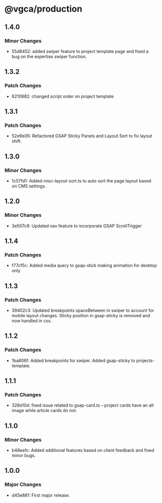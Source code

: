 # @vgca/production

## 1.4.0

### Minor Changes

- 55d8452: added swiper feature to project template page and fixed a bug on the expertise swiper function.

## 1.3.2

### Patch Changes

- 6210882: changed script order on project template

## 1.3.1

### Patch Changes

- 52e9e05: Refactored GSAP Sticky Panels and Layout Sort to fix layout shift.

## 1.3.0

### Minor Changes

- 1c57fd1: Added misc-layout-sort.ts to auto sort the page layout based on CMS settings.

## 1.2.0

### Minor Changes

- 3e507c8: Updated nav feature to incorporate GSAP ScrollTrigger

## 1.1.4

### Patch Changes

- f77cf5c: Added media query to gsap-stick making animation for desktop only

## 1.1.3

### Patch Changes

- 39402c3: Updated breakpoints spaceBetween in swiper to account for mobile layout changes. Sticky position in gsap-sticky is removed and now handled in css.

## 1.1.2

### Patch Changes

- 1ba806f: Added breakpoints for swiper. Added gsap-sticky to projects-template.

## 1.1.1

### Patch Changes

- 328e10d: fixed issue related to gsap-card.ts – project cards have an alt image while article cards do not.

## 1.1.0

### Minor Changes

- b48eefc: Added additional features based on client feedback and fixed minor bugs.

## 1.0.0

### Major Changes

- d45e881: First major release.
